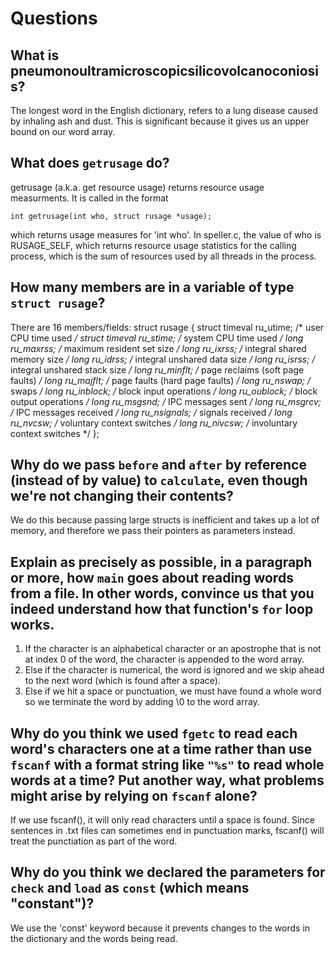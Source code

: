 # Questions

## What is pneumonoultramicroscopicsilicovolcanoconiosis?

The longest word in the English dictionary, refers to a lung disease caused by inhaling ash and dust. This is significant because it gives us an upper bound on our word array.

## What does `getrusage` do?

getrusage (a.k.a. get resource usage) returns resource usage measurments. It is called in the format

    int getrusage(int who, struct rusage *usage);

which returns usage measures for 'int who'. In speller.c, the value of who is RUSAGE_SELF, which returns resource usage statistics for the calling process, which is the sum of resources used by all threads in the process.

## How many members are in a variable of type `struct rusage`?

There are 16 members/fields:
struct rusage
{
               struct timeval ru_utime; /* user CPU time used */
               struct timeval ru_stime; /* system CPU time used */
               long   ru_maxrss;        /* maximum resident set size */
               long   ru_ixrss;         /* integral shared memory size */
               long   ru_idrss;         /* integral unshared data size */
               long   ru_isrss;         /* integral unshared stack size */
               long   ru_minflt;        /* page reclaims (soft page faults) */
               long   ru_majflt;        /* page faults (hard page faults) */
               long   ru_nswap;         /* swaps */
               long   ru_inblock;       /* block input operations */
               long   ru_oublock;       /* block output operations */
               long   ru_msgsnd;        /* IPC messages sent */
               long   ru_msgrcv;        /* IPC messages received */
               long   ru_nsignals;      /* signals received */
               long   ru_nvcsw;         /* voluntary context switches */
               long   ru_nivcsw;        /* involuntary context switches */
};

## Why do we pass `before` and `after` by reference (instead of by value) to `calculate`, even though we're not changing their contents?

We do this because passing large structs is inefficient and takes up a lot of memory, and therefore we pass their pointers as parameters instead.

## Explain as precisely as possible, in a paragraph or more, how `main` goes about reading words from a file. In other words, convince us that you indeed understand how that function's `for` loop works.

1) If the character is an alphabetical character or an apostrophe that is not at index 0 of the word, the character is appended to the word array.
2) Else if the character is numerical, the word is ignored and we skip ahead to the next word (which is found after a space).
3) Else if we hit a space or punctuation, we must have found a whole word so we terminate the word by adding \0 to the word array.

## Why do you think we used `fgetc` to read each word's characters one at a time rather than use `fscanf` with a format string like `"%s"` to read whole words at a time? Put another way, what problems might arise by relying on `fscanf` alone?

If we use fscanf(), it will only read characters until a space is found. Since sentences in .txt files can sometimes end in punctuation marks, fscanf() will treat the punctiation as part of the word.

## Why do you think we declared the parameters for `check` and `load` as `const` (which means "constant")?

We use the 'const' keyword because it prevents changes to the words in the dictionary and the words being read.
